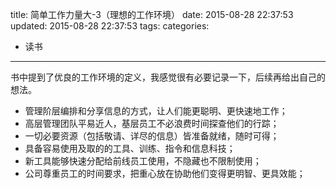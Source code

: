 title: 简单工作力量大-3（理想的工作环境）
date: 2015-08-28 22:37:53
updated: 2015-08-28 22:37:53
tags:
categories:
- 读书
---
书中提到了优良的工作环境的定义，我感觉很有必要记录一下，后续再给出自己的想法。

+ 管理阶层编排和分享信息的方式，让人们能更聪明、更快速地工作；
+ 高层管理团队平易近人，基层员工不必浪费时间探查他们的行踪；
+ 一切必要资源（包括敬请、详尽的信息）皆准备就绪，随时可得；
+ 具备容易使用及取的的工具、训练、指令和信息科技；
+ 新工具能够快速分配给前线员工使用，不隐藏也不限制使用；
+ 公司尊重员工的时间要求，把重心放在协助他们变得更明智、更具效能；







